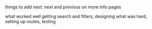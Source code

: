things to add next: next and previous on more info 
pages

what worked well getting search and filters, designing 
what was hard, setting up routes, testing

